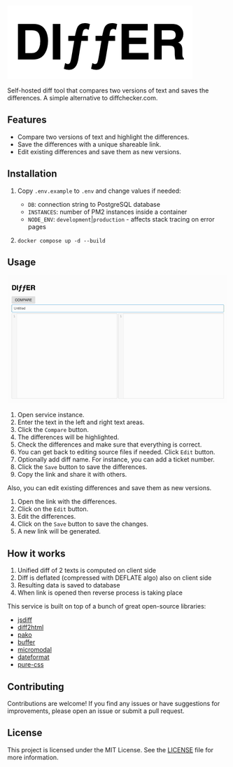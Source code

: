 ![DIƒƒER logo](./content/logo.png)

Self-hosted diff tool that compares two versions of text and saves the differences. A simple alternative to diffchecker.com.

## Features

- Compare two versions of text and highlight the differences.
- Save the differences with a unique shareable link.
- Edit existing differences and save them as new versions.

## Installation

1. Copy `.env.example` to `.env` and change values if needed:

   - `DB`: connection string to PostgreSQL database
   - `INSTANCES`: number of PM2 instances inside a container
   - `NODE_ENV`: `development`|`production` - affects stack tracing on error pages

2. `docker compose up -d --build`

## Usage

![Usage example](./content/usage.gif)

1. Open service instance.
2. Enter the text in the left and right text areas.
3. Click the `Compare` button.
4. The differences will be highlighted.
5. Check the differences and make sure that everything is correct.
6. You can get back to editing source files if needed. Click `Edit` button.
7. Optionally add diff name. For instance, you can add a ticket number.
8. Click the `Save` button to save the differences.
9. Copy the link and share it with others.

Also, you can edit existing differences and save them as new versions.

1. Open the link with the differences.
2. Click on the `Edit` button.
3. Edit the differences.
4. Click on the `Save` button to save the changes.
5. A new link will be generated.

## How it works

1. Unified diff of 2 texts is computed on client side
2. Diff is deflated (compressed with DEFLATE algo) also on client side
3. Resulting data is saved to database
4. When link is opened then reverse process is taking place

This service is built on top of a bunch of great open-source libraries:

- [jsdiff](https://github.com/kpdecker/jsdiff)
- [diff2html](https://github.com/rtfpessoa/diff2html)
- [pako](https://github.com/nodeca/pako)
- [buffer](https://github.com/feross/buffer)
- [micromodal](https://github.com/ghosh/Micromodal)
- [dateformat](https://github.com/felixge/node-dateformat)
- [pure-css](https://github.com/pure-css/pure)

## Contributing

Contributions are welcome! If you find any issues or have suggestions for improvements, please open an issue or submit a pull request.

## License

This project is licensed under the MIT License. See the [LICENSE](LICENSE) file for more information.

